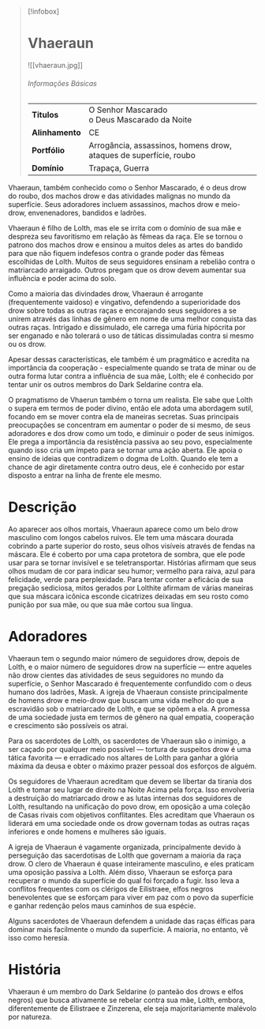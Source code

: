 > [!infobox]
> # Vhaeraun
> ![[vhaeraun.jpg]]
> ###### Informações Básicas
> | | |
> | ---- | ---- |
> | **Titulos** | O Senhor Mascarado<br/>o Deus Mascarado da Noite |
> | **Alinhamento** | CE |
> | **Portfólio** | Arrogância, assassinos, homens drow, ataques de superfície, roubo |
> | **Domínio** | Trapaça, Guerra |

Vhaeraun, também conhecido como o Senhor Mascarado, é o deus drow do roubo, dos machos drow e das atividades malignas no mundo da superfície. Seus adoradores incluem assassinos, machos drow e meio-drow, envenenadores, bandidos e ladrões.

Vhaeraun é filho de Lolth, mas ele se irrita com o domínio de sua mãe e despreza seu favoritismo em relação às fêmeas da raça. Ele se tornou o patrono dos machos drow e ensinou a muitos deles as artes do bandido para que não fiquem indefesos contra o grande poder das fêmeas escolhidas de Lolth. Muitos de seus seguidores ensinam a rebelião contra o matriarcado arraigado. Outros pregam que os drow devem aumentar sua influência e poder acima do solo.

Como a maioria das divindades drow, Vhaeraun é arrogante (frequentemente vaidoso) e vingativo, defendendo a superioridade dos drow sobre todas as outras raças e encorajando seus seguidores a se unirem através das linhas de gênero em nome de uma melhor conquista das outras raças. Intrigado e dissimulado, ele carrega uma fúria hipócrita por ser enganado e não tolerará o uso de táticas dissimuladas contra si mesmo ou os drow.

Apesar dessas características, ele também é um pragmático e acredita na importância da cooperação - especialmente quando se trata de minar ou de outra forma lutar contra a influência de sua mãe, Lolth; ele é conhecido por tentar unir os outros membros do Dark Seldarine contra ela.

O pragmatismo de Vhaerun também o torna um realista. Ele sabe que Lolth o supera em termos de poder divino, então ele adota uma abordagem sutil, focando em se mover contra ela de maneiras secretas. Suas principais preocupações se concentram em aumentar o poder de si mesmo, de seus adoradores e dos drow como um todo, e diminuir o poder de seus inimigos. Ele prega a importância da resistência passiva ao seu povo, especialmente quando isso cria um ímpeto para se tornar uma ação aberta. Ele apoia o ensino de ideias que contradizem o dogma de Lolth. Quando ele tem a chance de agir diretamente contra outro deus, ele é conhecido por estar disposto a entrar na linha de frente ele mesmo.

# Descrição
Ao aparecer aos olhos mortais, Vhaeraun aparece como um belo drow masculino com longos cabelos ruivos. Ele tem uma máscara dourada cobrindo a parte superior do rosto, seus olhos visíveis através de fendas na máscara. Ele é coberto por uma capa protetora de sombra, que ele pode usar para se tornar invisível e se teletransportar. Histórias afirmam que seus olhos mudam de cor para indicar seu humor; vermelho para raiva, azul para felicidade, verde para perplexidade. Para tentar conter a eficácia de sua pregação sediciosa, mitos gerados por Lolthite afirmam de várias maneiras que sua máscara icônica esconde cicatrizes deixadas em seu rosto como punição por sua mãe, ou que sua mãe cortou sua língua.

# Adoradores
Vhaeraun tem o segundo maior número de seguidores drow, depois de Lolth, e o maior número de seguidores drow na superfície — entre aqueles não drow cientes das atividades de seus seguidores no mundo da superfície, o Senhor Mascarado é frequentemente confundido com o deus humano dos ladrões, Mask. A igreja de Vhaeraun consiste principalmente de homens drow e meio-drow que buscam uma vida melhor do que a escravidão sob o matriarcado de Lolth, e que se opõem a ela. A promessa de uma sociedade justa em termos de gênero na qual empatia, cooperação e crescimento são possíveis os atrai.

Para os sacerdotes de Lolth, os sacerdotes de Vhaeraun são o inimigo, a ser caçado por qualquer meio possível — tortura de suspeitos drow é uma tática favorita — e erradicado nos altares de Lolth para ganhar a glória máxima da deusa e obter o máximo prazer pessoal dos esforços de alguém.

Os seguidores de Vhaeraun acreditam que devem se libertar da tirania dos Lolth e tomar seu lugar de direito na Noite Acima pela força. Isso envolveria a destruição do matriarcado drow e as lutas internas dos seguidores de Lolth, resultando na unificação do povo drow, em oposição a uma coleção de Casas rivais com objetivos conflitantes. Eles acreditam que Vhaeraun os liderará em uma sociedade onde os drow governam todas as outras raças inferiores e onde homens e mulheres são iguais.

A igreja de Vhaeraun é vagamente organizada, principalmente devido à perseguição das sacerdotisas de Lolth que governam a maioria da raça drow. O clero de Vhaeraun é quase inteiramente masculino, e eles praticam uma oposição passiva a Lolth. Além disso, Vhaeraun se esforça para recuperar o mundo da superfície do qual foi forçado a fugir. Isso leva a conflitos frequentes com os clérigos de Eilistraee, elfos negros benevolentes que se esforçam para viver em paz com o povo da superfície e ganhar redenção pelos maus caminhos de sua espécie.

Alguns sacerdotes de Vhaeraun defendem a unidade das raças élficas para dominar mais facilmente o mundo da superfície. A maioria, no entanto, vê isso como heresia.

# História
Vhaeraun é um membro do Dark Seldarine (o panteão dos drows e elfos negros) que busca ativamente se rebelar contra sua mãe, Lolth, embora, diferentemente de Eilistraee e Zinzerena, ele seja majoritariamente malévolo por natureza.